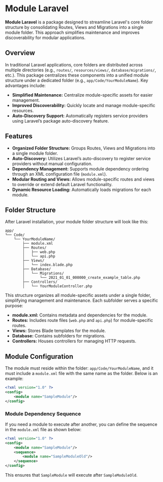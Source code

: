 # Module Laravel

**Module Laravel** is a package designed to streamline Laravel's core folder structure by consolidating Routes, Views and Migrations into a single module folder. This approach simplifies maintenance and improves discoverability for modular applications.

## Overview

In traditional Laravel applications, core folders are distributed across multiple directories (e.g., `routes/`, `resources/views/`, `database/migrations/`, etc.). This package centralizes these components into a unified module structure under a dedicated folder (e.g., `app/Code/YourModuleName`). Key advantages include:

- **Simplified Maintenance:** Centralize module-specific assets for easier management.
- **Improved Discoverability:** Quickly locate and manage module-specific resources.
- **Auto-Discovery Support:** Automatically registers service providers using Laravel’s package auto-discovery feature.

## Features

- **Organized Folder Structure:** Groups Routes, Views and Migrations into a single module folder.
- **Auto-Discovery:** Utilizes Laravel’s auto-discovery to register service providers without manual configuration.
- **Dependency Management:** Supports module dependency ordering through an XML configuration file (`module.xml`).
- **Modular Routing and Views:** Allows module-specific routes and views to override or extend default Laravel functionality.
- **Dynamic Resource Loading:** Automatically loads migrations for each module.

## Folder Structure

After Laravel installation, your module folder structure will look like this:

```plaintext
app/
└── Code/
    └── YourModuleName/
        ├── module.xml
        ├── Routes/
        │   ├── web.php
        │   └── api.php
        ├── Views/
        │   └── index.blade.php
        ├── Database/
        │   └── Migrations/
        │       └── 2021_01_01_000000_create_example_table.php
        ├── Controllers/
        │   └── YourModuleController.php
```

This structure organizes all module-specific assets under a single folder, simplifying management and maintenance. Each subfolder serves a specific purpose:

- **module.xml:** Contains metadata and dependencies for the module.
- **Routes:** Includes route files (`web.php` and `api.php`) for module-specific routes.
- **Views:** Stores Blade templates for the module.
- **Database:** Contains subfolders for migrations.
- **Controllers:** Houses controllers for managing HTTP requests.

## Module Configuration

The module must reside within the folder: `app/Code/YourModuleName`, and it must include a `module.xml` file with the same name as the folder. Below is an example:

```xml
<?xml version="1.0" ?>
<config>
    <module name="SampleModule"/>
</config>
```

### Module Dependency Sequence

If you need a module to execute after another, you can define the sequence in the `module.xml` file as shown below:

```xml
<?xml version="1.0" ?>
<config>
    <module name="SampleModule"/>
    <sequence>
        <module name="SampleModuleOld"/>
    </sequence>
</config>
```

This ensures that `SampleModule` will execute after `SampleModuleOld`.
